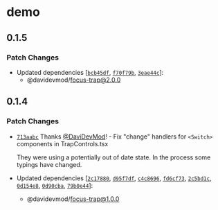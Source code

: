 # demo

## 0.1.5

### Patch Changes

- Updated dependencies [[`bcb45df`](https://github.com/DaviDevMod/focus-trap/commit/bcb45dff1d507b67f7c4cd6dd8b3f44ebf311370), [`f70f79b`](https://github.com/DaviDevMod/focus-trap/commit/f70f79b9a14d7ea29759dd53b00eb15f06c38170), [`3eae44c`](https://github.com/DaviDevMod/focus-trap/commit/3eae44c906efa648864415619a2d9e2e4487804c)]:
  - @davidevmod/focus-trap@2.0.0

## 0.1.4

### Patch Changes

- [`713aabc`](https://github.com/DaviDevMod/focus-trap/commit/713aabc0fb781068a559cf287105f1d0c5e10f1f) Thanks [@DaviDevMod](https://github.com/DaviDevMod)! - Fix "change" handlers for `<Switch>` components in TrapControls.tsx

  They were using a potentially out of date state.
  In the process some typings have changed.

- Updated dependencies [[`2c17880`](https://github.com/DaviDevMod/focus-trap/commit/2c17880cdb4364afeec490a0f1ec39c49eaf54df), [`d95f7df`](https://github.com/DaviDevMod/focus-trap/commit/d95f7df5e2547a7b5ca4fe906e8c153f8e224c5f), [`c4c8696`](https://github.com/DaviDevMod/focus-trap/commit/c4c8696048e275be74c4d95c2cc16f54a8da5b6a), [`fd6cf73`](https://github.com/DaviDevMod/focus-trap/commit/fd6cf73d6cad7b31f8bd73dfabde63473c061022), [`2c5bd1c`](https://github.com/DaviDevMod/focus-trap/commit/2c5bd1c2ae4b7cf8a242f064d0da1555085c8b5a), [`0d154e8`](https://github.com/DaviDevMod/focus-trap/commit/0d154e84db7648a99ff395c739ca39f1a8e0343e), [`0d90cba`](https://github.com/DaviDevMod/focus-trap/commit/0d90cba8dcb7e3a7f73a8d1376950886ec7dfb35), [`79b0e44`](https://github.com/DaviDevMod/focus-trap/commit/79b0e4421c2846396a8d3cd49c37407007751211)]:
  - @davidevmod/focus-trap@1.0.0
